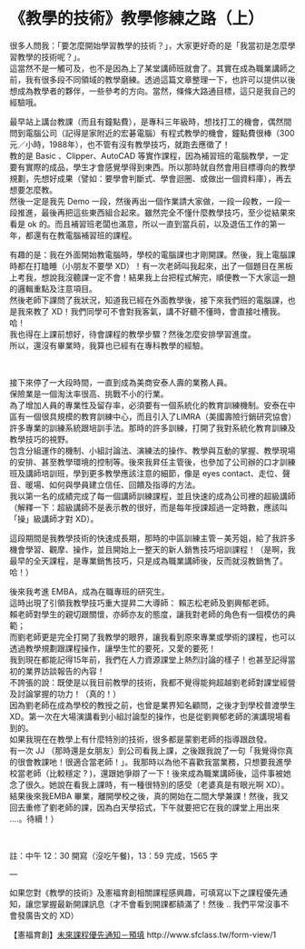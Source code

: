# 《教學的技術》教學修練之路（上） 

<p>很多人問我：「要怎麼開始學習教學的技術？」，大家更好奇的是「我當初是怎麼學習教學的技術呢？」。<br/>
這當然不是一觸可及，也不是因為上了某堂講師班就會了。其實在成為職業講師之前，我有很多段不同領域的教學磨練。透過這篇文章整理一下，也許可以提供以後想成為教學者的夥伴，一些參考的方向。當然，條條大路通目標，這只是我自己的經驗哦。</p>
<p>最早站上講台教課（而且有鐘點費），是專科三年級時，想找打工的機會，偶然間問到電腦公司（記得是家附近的宏碁電腦）有程式教學的機會，鐘點費很棒（300元／小時，1988年），也不管有沒有教學技巧，就跑去應徵了！<br/>
教的是 Basic 、Clipper、AutoCAD 等實作課程，因為補習班的電腦教學，一定要有實際的成品，學生才會感覺學得到東西。所以那時就自然會用目標導向的教學規劃，先想好成果（譬如：要學會判斷式、學會迴圈、或做出一個資料庫），再去想要怎麼教。<br/>
然後一定是我先 Demo 一段，然後再出一個作業請大家做，一段一段教，一段一段推進，最後再把這些東西組合起來。雖然完全不懂什麼教學技巧，至少從結果來看是 ok 的。而且補習班老闆也滿意，所以一直到當兵前，以及退伍工作的第一年，都還有在教電腦補習班的課程。</p>
<p>有趣的是：我在外面開始教電腦時，學校的電腦課也才剛開課。然後，我上電腦課時都在打瞌睡（小朋友不要學 XD）！有一次老師叫我起來，出了一個題目在黑板上考我，想說我沒聽課一定不會！結果我上台把程式解完，順便教一下大家這一題的邏輯重點及注意項目。<br/>
然後老師下課問了我狀況，知道我已經在外面教學後，接下來我們班的電腦課，也是我來教了 XD！我們同學可不會對我客氣，講不好聽不懂時，會直接吐槽我。哈！<br/>
我也得在上課前想好，待會課程的教學步驟？然後怎麼安排學習進度。<br/>
所以，還沒有畢業時，我算也已經有在專科教學的經驗。</p>
<p> </p>
<p>接下來停了一大段時間，一直到成為美商安泰人壽的業務人員。<br/>
保險業是一個淘汰率很高、挑戰不小的行業。<br/>
為了增加人員的專業性及留存率，必須要有一個系統化的教育訓練機制。安泰在中區有一個很具規模的教育訓練中心，而且引入了LIMRA（美國壽險行銷研究協會）許多專業的訓練系統跟培訓手法。那時的許多訓練，打開了我對系統化教育訓練及教學技巧的視野。<br/>
包含分組運作的機制、小組討論法、演練法的操作、教學與互動的掌握、教學現場的安排、甚至教學環境的控制等。後來我昇任主管後，也參加了公司辦的口才訓練班及講師培訓班，學到更多教學應該注意的細節，像是 eyes contact、走位、聲音、暖場、如何與學員建立信任、回饋及指導的方法。<br/>
我以第一名的成績完成了每一個講師訓練課程，並且快速的成為公司裡的超級講師（解釋一下：超級講師不是表示教的很好，而是每年授課超過一定時數，應該叫「操」級講師才對 XD）。</p>
<p>這段期間是我教學技術的快速成長期，那時的中區訓練主管－美芳姐，給了我許多機會學習、觀摩、操作，並且開始上一整天的新人銷售技巧培訓課程！（是啊，我最早的全天課程，是專業銷售技巧，只是成為職業講師後，反而就沒教銷售了。哈！）</p>
<p>後來我考進 EMBA，成為在職專班的研究生。<br/>
這時出現了引領我教學技巧重大提昇二大導師： 賴志松老師及劉興郁老師。<br/>
賴老師對學生的親切跟關懷，亦師亦友的態度，讓我對老師的角色有一個模仿的典範；<br/>
而劉老師更是完全打開了我教學的眼界，讓我看到原來專業或學術的課程，也可以透過教學規劃跟課程操作，讓學生忙的要死，又愛的要死！<br/>
我到現在都能記得15年前，我們在人力資源課堂上熱烈討論的樣子！也甚至記得當初的業界訪談報告的內容！<br/>
不誇張的說：既使是以我目前教學的技術，我都不覺得能夠超越劉老師對課堂經營及討論掌握的功力！（真的！）<br/>
因為劉老師在成為學校的教授之前，也曾是業界知名顧問，之後才到學校普渡學生 XD。第一次在大場演講看到小組討論型的操作，也是從劉興郁老師的演講現場看到的。<br/>
如果我現在在教學上有什麼特別的技術，很多都是蒙劉老師的指導跟啟發。<br/>
有一次 JJ （那時還是女朋友）到公司看我上課，之後跟我說了一句「我覺得你真的很會教課吔！很適合當老師！」。我那時以為他不喜歡我當業務，只想要我進學校當老師（比較穩定 ? )，還跟她爭辯了一下！後來成為職業講師後，這件事被她念了很久。她說在看我上課時，有一種很特別的感受（老婆真是有眼光啊 XD）。結果後來我EMBA 畢業，離開學校之後，真的開始在二間大學兼課！然後，我又回去重修了劉老師的課，因為白天學招式，下午就要把它在我的課堂上用出來 ….。待續！）</p>
<p> </p>
<p>註：中午 12：30 開寫（沒吃午餐)，13：59 完成，1565 字</p>
<p>—</p>
<p>如果您對《教學的技術》及憲福育創相關課程感興趣，可填寫以下之課程優先通知，讓您掌握最新開課訊息（才不會看到開課都額滿了！然後 .. 我們平常沒事不會發廣告文的 XD）</p>
<p>【憲福育創】<a href="http://www.sfclass.tw/form-view/1">未來課程優先通知－預填</a> http://www.sfclass.tw/form-view/1</p>